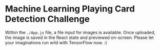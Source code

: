 # Machine Learning Playing Card Detection Challenge
Within the `./App.js` file, a file input for images is available. Once uploaded, the image is saved in the React state and previewed on-screen.
Please let your imaginations run wild with TensorFlow now. :)
